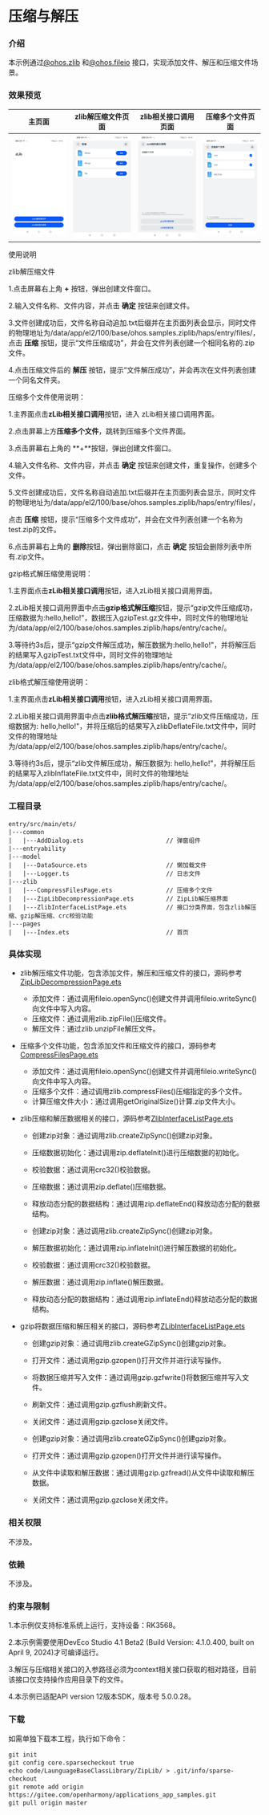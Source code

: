 # 压缩与解压

### 介绍

本示例通过[@ohos.zlib](https://gitee.com/openharmony/docs/blob/master/zh-cn/application-dev/reference/apis-basic-services-kit/js-apis-zlib.md)
和[@ohos.fileio](https://gitee.com/openharmony/docs/blob/OpenHarmony-5.0.1-Release/zh-cn/application-dev/reference/apis-core-file-kit/js-apis-fileio.md) 接口，实现添加文件、解压和压缩文件场景。

### 效果预览

|                            主页面                            |                      zlib解压缩文件页面                      |                    zlib相关接口调用页面                     |                      压缩多个文件页面                       |
| :----------------------------------------------------------: | :----------------------------------------------------------: | :---------------------------------------------------------: | :---------------------------------------------------------: |
| <img src="./screenshots/device/Screenshot_20231208091553194.jpeg"  /> | <img src="./screenshots/device/Screenshot_20231208091651506.jpeg"  /> | ![](./screenshots/device/Screenshot_20231208091638669.jpeg) | ![](./screenshots/device/Screenshot_20231208091619146.jpeg) |

使用说明

zlib解压缩文件

1.点击屏幕右上角 **+** 按钮，弹出创建文件窗口。

2.输入文件名称、文件内容，并点击 **确定** 按钮来创建文件。

3.文件创建成功后，文件名称自动追加.txt后缀并在主页面列表会显示，同时文件的物理地址为/data/app/el2/100/base/ohos.samples.ziplib/haps/entry/files/，点击 **压缩** 按钮，提示“文件压缩成功”，并会在文件列表创建一个相同名称的.zip文件。

4.点击压缩文件后的 **解压** 按钮，提示“文件解压成功”，并会再次在文件列表创建一个同名文件夹。



压缩多个文件使用说明：

1.主界面点击**zLib相关接口调用**按钮，进入 zLib相关接口调用界面。

2.点击屏幕上方**压缩多个文件**，跳转到压缩多个文件界面。

3.点击屏幕右上角的 **+**按钮，弹出创建文件窗口。

4.输入文件名称、文件内容，并点击 **确定** 按钮来创建文件，重复操作，创建多个文件。

5.文件创建成功后，文件名称自动追加.txt后缀并在主页面列表会显示，同时文件的物理地址为/data/app/el2/100/base/ohos.samples.ziplib/haps/entry/files/，

点击 **压缩** 按钮，提示“压缩多个文件成功”，并会在文件列表创建一个名称为test.zip的文件。

6.点击屏幕右上角的 **删除**按钮，弹出删除窗口，点击 **确定** 按钮会删除列表中所有.zip文件。



gzip格式解压缩使用说明：

1.主界面点击**zLib相关接口调用**按钮，进入zLib相关接口调用界面。

2.zLib相关接口调用界面中点击**gzip格式解压缩**按钮，提示“gzip文件压缩成功，压缩数据为:hello,hello!"，数据压入gzipTest.gz文件中，同时文件的物理地址为/data/app/el2/100/base/ohos.samples.ziplib/haps/entry/cache/。

3.等待约3s后，提示“gzip文件解压成功，解压数据为:hello,hello!"，并将解压后的结果写入gzipTest.txt文件中，同时文件的物理地址为/data/app/el2/100/base/ohos.samples.ziplib/haps/entry/cache/。



zlib格式解压缩使用说明：

1.主界面点击**zLib相关接口调用**按钮，进入zLib相关接口调用界面。

2.zLib相关接口调用界面中点击**zlib格式解压缩**按钮，提示“zlib文件压缩成功，压缩数据为: hello,hello!"，并将压缩后的结果写入zlibDeflateFile.txt文件中，同时文件的物理地址为/data/app/el2/100/base/ohos.samples.ziplib/haps/entry/cache/。

3.等待约3s后，提示“zlib文件解压成功，解压数据为: hello,hello!"，并将解压后的结果写入zlibInflateFile.txt文件中，同时文件的物理地址为/data/app/el2/100/base/ohos.samples.ziplib/haps/entry/cache/。


### 工程目录

```
entry/src/main/ets/
|---common
|   |---AddDialog.ets                       // 弹窗组件
|---entryability
|---model
|   |---DataSource.ets                      // 懒加载文件
|   |---Logger.ts                           // 日志文件
|---zlib
|   |---CompressFilesPage.ets               // 压缩多个文件
|   |---ZipLibDecompressionPage.ets         // ZipLib解压缩界面
|   |---ZlibInterfaceListPage.ets           // 接口分类界面，包含zlib解压缩、gzip解压缩、crc校验功能
|---pages
|   |---Index.ets                           // 首页
```

### 具体实现

* zlib解压缩文件功能，包含添加文件，解压和压缩文件的接口，源码参考[ZipLibDecompressionPage.ets](entry/src/main/ets/zlib/ZipLibDecompressionPage.ets)
  
  * 添加文件：通过调用fileio.openSync()创建文件并调用fileio.writeSync()向文件中写入内容。
  * 压缩文件：通过调用zlib.zipFile()压缩文件。
  * 解压文件：通过zlib.unzipFile解压文件。
* 压缩多个文件功能，包含添加文件和压缩文件的接口，源码参考[CompressFilesPage.ets](entry/src/main/ets/zlib/CompressFilesPage.ets)
  
  * 添加文件：通过调用fileio.openSync()创建文件并调用fileio.writeSync()向文件中写入内容。
  * 压缩多个文件：通过调用zlib.compressFiles()压缩指定的多个文件。
  * 计算压缩文件大小：通过调用getOriginalSize()计算.zip文件大小。
* zlib压缩和解压数据相关的接口，源码参考[ZlibInterfaceListPage.ets](entry/src/main/ets/zlib/ZlibInterfaceListPage.ets)
  
  * 创建zip对象：通过调用zlib.createZipSync()创建zip对象。
  * 压缩数据初始化：通过调用zip.deflateInit()进行压缩数据的初始化。
  
  * 校验数据：通过调用crc32()校验数据。
  * 压缩数据：通过调用zip.deflate()压缩数据。
  
  * 释放动态分配的数据结构：通过调用zip.deflateEnd()释放动态分配的数据结构。
  * 创建zip对象：通过调用zlib.createZipSync()创建zip对象。
  
  * 解压数据初始化：通过调用zip.inflateInit()进行解压数据的初始化。
  
  * 校验数据：通过调用crc32()校验数据。
  
  * 解压数据：通过调用zip.inflate()解压数据。
  
  * 释放动态分配的数据结构：通过调用zip.inflateEnd()释放动态分配的数据结构。
* gzip将数据压缩和解压相关的接口，源码参考[ZLibInterfaceListPage.ets](entry/src/main/ets/zlib/ZLibInterfaceListPage.ets)
  
  * 创建gzip对象：通过调用zlib.createGZipSync()创建gzip对象。
  * 打开文件：通过调用gzip.gzopen()打开文件并进行读写操作。
  
  * 将数据压缩并写入文件：通过调用gzip.gzfwrite()将数据压缩并写入文件。
  * 刷新文件：通过调用gzip.gzflush刷新文件。
  
  * 关闭文件：通过调用gzip.gzclose关闭文件。
  * 创建gzip对象：通过调用zlib.createGZipSync()创建gzip对象。
  
  * 打开文件：通过调用gzip.gzopen()打开文件并进行读写操作。
  
  * 从文件中读取和解压数据：通过调用gzip.gzfread()从文件中读取和解压数据。
  
  * 关闭文件：通过调用gzip.gzclose关闭文件。

### 相关权限

不涉及。

### 依赖

不涉及。

### 约束与限制

1.本示例仅支持标准系统上运行，支持设备：RK3568。

2.本示例需要使用DevEco Studio 4.1 Beta2 (Build Version: 4.1.0.400, built on April 9, 2024)才可编译运行。

3.解压与压缩相关接口的入参路径必须为context相关接口获取的相对路径，目前该接口仅支持操作应用目录下的文件。

4.本示例已适配API version 12版本SDK，版本号 5.0.0.28。

### 下载

如需单独下载本工程，执行如下命令：

```
git init
git config core.sparsecheckout true
echo code/LaunguageBaseClassLibrary/ZipLib/ > .git/info/sparse-checkout
git remote add origin https://gitee.com/openharmony/applications_app_samples.git
git pull origin master
```